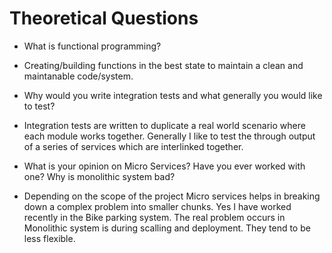# Theoretical Questions

- What is functional programming? 
- Creating/building functions in the best state to maintain a clean and maintanable code/system.

- Why would you write integration tests and what generally you would like to test? 
- Integration tests are written to duplicate a real world scenario where each module works together. Generally I like to test the through output of a series of services which are interlinked together. 

- What is your opinion on Micro Services? Have you ever worked with one? Why is monolithic system bad? 
- Depending on the scope of the project Micro services helps in breaking down a complex problem into smaller chunks. Yes I have worked recently in the Bike parking system. 
The real problem occurs in Monolithic system is during scalling and deployment. They tend to be less flexible. 